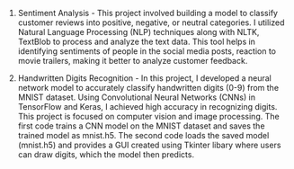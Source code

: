 1) Sentiment Analysis - 
This project involved building a model to classify customer reviews into positive, negative, or neutral categories. I utilized Natural Language Processing (NLP) techniques along with NLTK, TextBlob to process and analyze the text data. This tool helps in identifying sentiments of people in the social media posts, reaction to movie trailers, making it better to analyze customer feedback.

3) Handwritten Digits Recognition - 
In this project, I developed a neural network model to accurately classify handwritten digits (0-9) from the MNIST dataset. Using Convolutional Neural Networks (CNNs) in TensorFlow and Keras, I achieved high accuracy in recognizing digits. This project is focused on computer vision and image processing.
The first code trains a CNN model on the MNIST dataset and saves the trained model as mnist.h5. The second code loads the saved model (mnist.h5) and provides a GUI created using Tkinter libary where users can draw digits, which the model then predicts.
